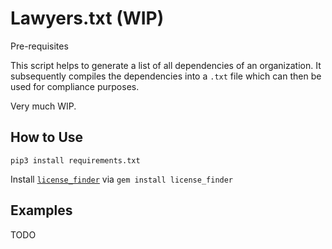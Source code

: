 # Lawyers.txt (WIP)

Pre-requisites 



This script helps to generate a list of all dependencies of an organization. It subsequently compiles the dependencies into a `.txt` file which can then be used for compliance purposes.

Very much WIP.


## How to Use

```python3
pip3 install requirements.txt
```

Install [`license_finder`](https://github.com/pivotal/LicenseFinder) via `gem install license_finder`


## Examples

TODO

